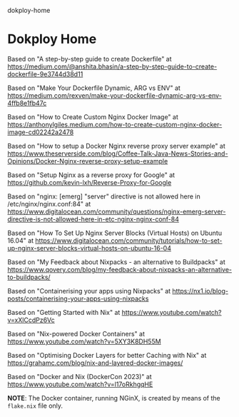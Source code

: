 dokploy-home
# Dokploy Home

Based on "A step-by-step guide to create Dockerfile" at https://medium.com/@anshita.bhasin/a-step-by-step-guide-to-create-dockerfile-9e3744d38d11

Based on "Make Your Dockerfile Dynamic, ARG vs ENV" at https://medium.com/rexven/make-your-dockerfile-dynamic-arg-vs-env-4ffb8e1fb47c

Based on "How to Create Custom Nginx Docker Image" at https://anthonylgiles.medium.com/how-to-create-custom-nginx-docker-image-cd02242a2478

Based on "How to setup a Docker Nginx reverse proxy server example" at https://www.theserverside.com/blog/Coffee-Talk-Java-News-Stories-and-Opinions/Docker-Nginx-reverse-proxy-setup-example

Based on "Setup Nginx as a reverse proxy for Google" at https://github.com/kevin-lxh/Reverse-Proxy-for-Google

Based on "nginx: [emerg] "server" directive is not allowed here in /etc/nginx/nginx.conf:84" at https://www.digitalocean.com/community/questions/nginx-emerg-server-directive-is-not-allowed-here-in-etc-nginx-nginx-conf-84

Based on "How To Set Up Nginx Server Blocks (Virtual Hosts) on Ubuntu 16.04" at https://www.digitalocean.com/community/tutorials/how-to-set-up-nginx-server-blocks-virtual-hosts-on-ubuntu-16-04

Based on "My Feedback about Nixpacks - an alternative to Buildpacks" at https://www.qovery.com/blog/my-feedback-about-nixpacks-an-alternative-to-buildpacks/

Based on "Containerising your apps using Nixpacks" at https://nx1.io/blog-posts/containerising-your-apps-using-nixpacks

Based on "Getting Started with Nix" at https://www.youtube.com/watch?v=xXlCcdPz6Vc

Based on "Nix-powered Docker Containers" at https://www.youtube.com/watch?v=5XY3K8DH55M

Based on "Optimising Docker Layers for better Caching with Nix" at https://grahamc.com/blog/nix-and-layered-docker-images/

Based on "Docker and Nix (DockerCon 2023)" at https://www.youtube.com/watch?v=l17oRkhgqHE

**NOTE**: The Docker container, running NGinX, is created by means of the ```flake.nix``` file only.
